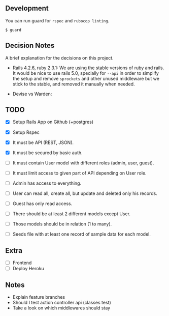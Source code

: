 ## Development

You can run guard for `rspec` and `rubocop linting`. 
```
$ guard
```

## Decision Notes
A brief explanation for the decisions on this project.

- Rails 4.2.6, ruby 2.3.1: We are using the stable versions of ruby and 
rails. It would be nice to use rails 5.0, specially for `--api` in order
to simplify the setup and remove `sprockets` and other unused middleware
but we stick to the stable, and removed it manually when needed.

- Devise vs Warden: 


## TODO
- [x] Setup Rails App on Github (+postgres)
- [x] Setup Rspec

- [x] It must be API (REST, JSON).
- [x] It must be secured by basic auth.
- [ ] It must contain User model with different roles (admin, user, guest).
- [ ] It must limit access to given part of API depending on User role.
- [ ] Admin has access to everything.
- [ ] User can read all, create all, but update and deleted only his records.
- [ ] Guest has only read access.
- [ ] There should be at least 2 different models except User.
- [ ] Those models should be in relation (1 to many).
- [ ] Seeds file with at least one record of sample data for each model.

## Extra
- [ ] Frontend
- [ ] Deploy Heroku

## Notes
- Explain feature branches
- Should I test action controller api (classes test)
- Take a look on which middlewares should stay

